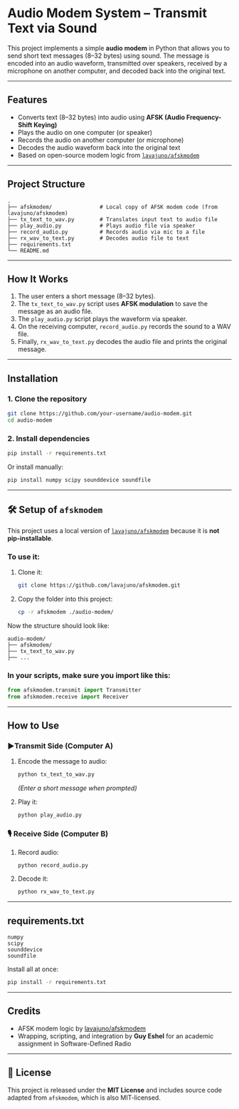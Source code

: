 # Audio Modem System – Transmit Text via Sound

This project implements a simple **audio modem** in Python that allows you to send short text messages (8–32 bytes) using sound. The message is encoded into an audio waveform, transmitted over speakers, received by a microphone on another computer, and decoded back into the original text.

---

## Features

- Converts text (8–32 bytes) into audio using **AFSK (Audio Frequency-Shift Keying)**
- Plays the audio on one computer (or speaker)
- Records the audio on another computer (or microphone)
- Decodes the audio waveform back into the original text
- Based on open-source modem logic from [`lavajuno/afskmodem`](https://github.com/lavajuno/afskmodem)

---

## Project Structure

```
.
├── afskmodem/               # Local copy of AFSK modem code (from lavajuno/afskmodem)
├── tx_text_to_wav.py        # Translates input text to audio file
├── play_audio.py            # Plays audio file via speaker
├── record_audio.py          # Records audio via mic to a file
├── rx_wav_to_text.py        # Decodes audio file to text
├── requirements.txt
└── README.md
```

---

## How It Works

1. The user enters a short message (8–32 bytes).
2. The `tx_text_to_wav.py` script uses **AFSK modulation** to save the message as an audio file.
3. The `play_audio.py` script plays the waveform via speaker.
4. On the receiving computer, `record_audio.py` records the sound to a WAV file.
5. Finally, `rx_wav_to_text.py` decodes the audio file and prints the original message.

---

## Installation

### 1. Clone the repository

```bash
git clone https://github.com/your-username/audio-modem.git
cd audio-modem
```

### 2. Install dependencies

```bash
pip install -r requirements.txt
```

Or install manually:

```bash
pip install numpy scipy sounddevice soundfile
```

---

## 🛠 Setup of `afskmodem`

This project uses a local version of [`lavajuno/afskmodem`](https://github.com/lavajuno/afskmodem) because it is **not pip-installable**.

### To use it:
1. Clone it:
   ```bash
   git clone https://github.com/lavajuno/afskmodem.git
   ```
2. Copy the folder into this project:
   ```bash
   cp -r afskmodem ./audio-modem/
   ```

Now the structure should look like:

```
audio-modem/
├── afskmodem/
├── tx_text_to_wav.py
├── ...
```

### In your scripts, make sure you import like this:

```python
from afskmodem.transmit import Transmitter
from afskmodem.receive import Receiver
```

---

## How to Use

### ▶Transmit Side (Computer A)

1. Encode the message to audio:
   ```bash
   python tx_text_to_wav.py
   ```
   _(Enter a short message when prompted)_

2. Play it:
   ```bash
   python play_audio.py
   ```

### 🎙 Receive Side (Computer B)

1. Record audio:
   ```bash
   python record_audio.py
   ```

2. Decode it:
   ```bash
   python rx_wav_to_text.py
   ```

---

## requirements.txt

```
numpy
scipy
sounddevice
soundfile
```

Install all at once:

```bash
pip install -r requirements.txt
```

---

## Credits

- AFSK modem logic by [lavajuno/afskmodem](https://github.com/lavajuno/afskmodem)
- Wrapping, scripting, and integration by **Guy Eshel** for an academic assignment in Software-Defined Radio

---

## 📄 License

This project is released under the **MIT License** and includes source code adapted from `afskmodem`, which is also MIT-licensed.
